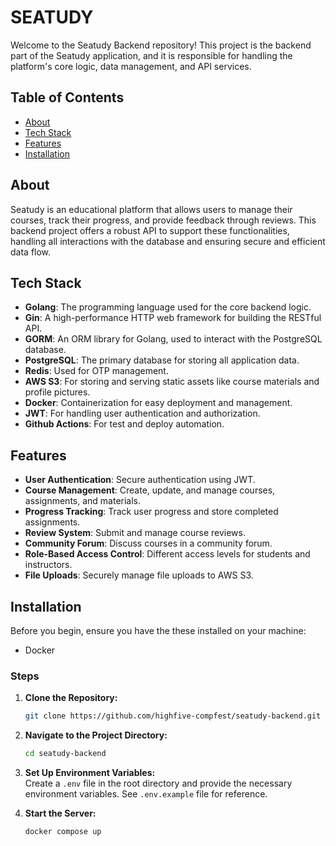 # SEATUDY

Welcome to the Seatudy Backend repository! This project is the backend part of the Seatudy application, and it is responsible for handling the platform's core logic, data management, and API services.

## Table of Contents

- [About](#about)
- [Tech Stack](#tech-stack)
- [Features](#features)
- [Installation](#installation)

## About

Seatudy is an educational platform that allows users to manage their courses, track their progress, and provide feedback through reviews. This backend project offers a robust API to support these functionalities, handling all interactions with the database and ensuring secure and efficient data flow.

## Tech Stack

- **Golang**: The programming language used for the core backend logic.
- **Gin**: A high-performance HTTP web framework for building the RESTful API.
- **GORM**: An ORM library for Golang, used to interact with the PostgreSQL database.
- **PostgreSQL**: The primary database for storing all application data.
- **Redis**: Used for OTP management.
- **AWS S3**: For storing and serving static assets like course materials and profile pictures.
- **Docker**: Containerization for easy deployment and management.
- **JWT**: For handling user authentication and authorization.
- **Github Actions**: For test and deploy automation.

## Features

- **User Authentication**: Secure authentication using JWT.
- **Course Management**: Create, update, and manage courses, assignments, and materials.
- **Progress Tracking**: Track user progress and store completed assignments.
- **Review System**: Submit and manage course reviews.
- **Community Forum**: Discuss courses in a community forum.
- **Role-Based Access Control**: Different access levels for students and instructors.
- **File Uploads**: Securely manage file uploads to AWS S3.

## Installation

Before you begin, ensure you have the these installed on your machine:
- Docker

### Steps
1. **Clone the Repository:**
   ```bash
   git clone https://github.com/highfive-compfest/seatudy-backend.git
   ```
2. **Navigate to the Project Directory:**
   ```bash
   cd seatudy-backend
   ```
3. **Set Up Environment Variables:**  
   Create a `.env` file in the root directory and provide the necessary environment variables. See `.env.example` file for reference.

5. **Start the Server:**
   ```bash
   docker compose up
   ```
